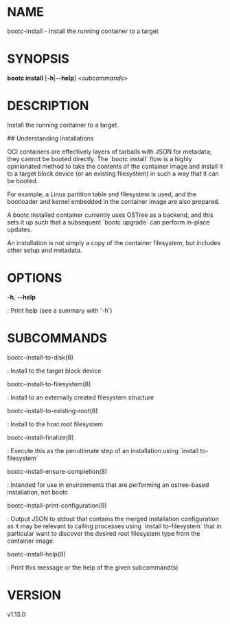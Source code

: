 # NAME

bootc-install - Install the running container to a target

# SYNOPSIS

**bootc install** \[**-h**\|**\--help**\] \<*subcommands*\>

# DESCRIPTION

Install the running container to a target.

\## Understanding installations

OCI containers are effectively layers of tarballs with JSON for
metadata; they cannot be booted directly. The \`bootc install\` flow is
a highly opinionated method to take the contents of the container image
and install it to a target block device (or an existing filesystem) in
such a way that it can be booted.

For example, a Linux partition table and filesystem is used, and the
bootloader and kernel embedded in the container image are also prepared.

A bootc installed container currently uses OSTree as a backend, and this
sets it up such that a subsequent \`bootc upgrade\` can perform in-place
updates.

An installation is not simply a copy of the container filesystem, but
includes other setup and metadata.

# OPTIONS

**-h**, **\--help**

:   Print help (see a summary with \'-h\')

# SUBCOMMANDS

bootc-install-to-disk(8)

:   Install to the target block device

bootc-install-to-filesystem(8)

:   Install to an externally created filesystem structure

bootc-install-to-existing-root(8)

:   Install to the host root filesystem

bootc-install-finalize(8)

:   Execute this as the penultimate step of an installation using
    \`install to-filesystem\`

bootc-install-ensure-completion(8)

:   Intended for use in environments that are performing an ostree-based
    installation, not bootc

bootc-install-print-configuration(8)

:   Output JSON to stdout that contains the merged installation
    configuration as it may be relevant to calling processes using
    \`install to-filesystem\` that in particular want to discover the
    desired root filesystem type from the container image

bootc-install-help(8)

:   Print this message or the help of the given subcommand(s)

# VERSION

v1.13.0

